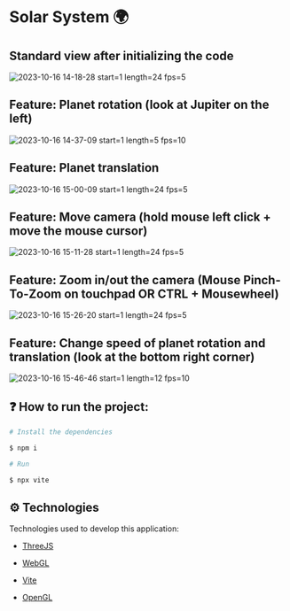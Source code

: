 # Solar System 🌍

## Standard view after initializing the code
![2023-10-16 14-18-28 start=1 length=24 fps=5](https://github.com/RanieryAV/Computacao-Grafica-AP-01-Projeto/assets/58216614/9177118b-6735-46e6-b9e0-b224b9d098bb)

## Feature: Planet rotation (look at Jupiter on the left)
![2023-10-16 14-37-09 start=1 length=5 fps=10](https://github.com/RanieryAV/Computacao-Grafica-AP-01-Projeto/assets/58216614/5869cfcb-8837-423f-b30f-d9c4dfffb47b)

## Feature: Planet translation
![2023-10-16 15-00-09 start=1 length=24 fps=5](https://github.com/RanieryAV/Computacao-Grafica-AP-01-Projeto/assets/58216614/32c2f4c7-f92f-4fe9-b539-afd3e485009f)

## Feature: Move camera (hold mouse left click + move the mouse cursor)
![2023-10-16 15-11-28 start=1 length=24 fps=5](https://github.com/RanieryAV/Computacao-Grafica-AP-01-Projeto/assets/58216614/0598b732-e093-4f6d-853d-af8805629dc4)

## Feature: Zoom in/out the camera (Mouse Pinch-To-Zoom on touchpad OR CTRL + Mousewheel)
![2023-10-16 15-26-20 start=1 length=24 fps=5](https://github.com/RanieryAV/Computacao-Grafica-AP-01-Projeto/assets/58216614/e67af3cf-f4e5-47e0-b6fd-8183a67113db)

## Feature: Change speed of planet rotation and translation (look at the bottom right corner)
![2023-10-16 15-46-46 start=1 length=12 fps=10](https://github.com/RanieryAV/Computacao-Grafica-AP-01-Projeto/assets/58216614/bef127f5-5ac5-4320-ad7e-3adfadda69bd)


## ❓ How to run the project:

```bash
# Install the dependencies

$ npm i

# Run

$ npx vite
```

## ⚙ Technologies

Technologies used to develop this application:

- [ThreeJS](https://threejs.org/)

- [WebGL](https://get.webgl.org/)

- [Vite](https://vitejs.dev/)

- [OpenGL](https://www.opengl.org/)
